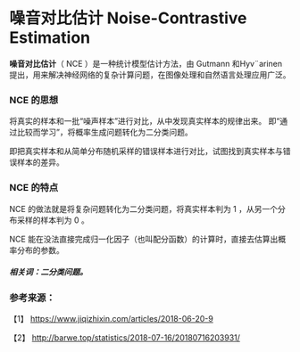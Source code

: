 # 噪音对比估计 Noise-Contrastive Estimation

**噪音对比估计**（ NCE ）是一种统计模型估计方法，由 Gutmann 和Hyv¨arinen 提出，用来解决神经网络的复杂计算问题，在图像处理和自然语言处理应用广泛。

### NCE 的思想

将真实的样本和一批“噪声样本”进行对比，从中发现真实样本的规律出来。 即“通过比较而学习”，将概率生成问题转化为二分类问题。

即把真实样本和从简单分布随机采样的错误样本进行对比，试图找到真实样本与错误样本的差异。

### NCE 的特点

NCE 的做法就是将复杂问题转化为二分类问题，将真实样本判为 1 ，从另一个分布采样的样本判为 0 。

NCE 能在没法直接完成归一化因子（也叫配分函数）的计算时，直接去估算出概率分布的参数。

##### 相关词：二分类问题。

### 参考来源：

【1】  https://www.jiqizhixin.com/articles/2018-06-20-9

【2】  http://barwe.top/statistics/2018-07-16/20180716203931/
